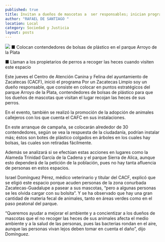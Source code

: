 ```yaml
---
published: true
title: Invitan a dueños de mascotas a  ser responsables; inician programa
author: "RAFAEL DE SANTIAGO "
location: Local
category: Sociedad y Justicia
layout: posts
---
```


![](http://i.imgur.com/Jey4PrUm.jpg)
■ Colocan contendedores de bolsas de plástico en el parque Arroyo de la Plata

■ Llaman a los propietarios de perros a recoger las heces cuando visiten este espacio

Este jueves el Centro de Atención Canina y Felina del ayuntamiento de Zacatecas (CACF), inició el programa Por un Zacatecas Limpio soy un dueño responsable, que consiste en colocar en puntos estratégicos del parque Arroyo de la Plata, contendedores de bolsas de plástico para que los dueños de mascotas que visitan el lugar recojan las heces de sus perros. 

En el evento, también se realizó la promoción de la adopción de animales callejeros con los que cuenta el CAFC en sus instalaciones.

En este arranque de campaña, se colocarán alrededor de 30 contendedores, según se vea la respuesta de la ciudadanía, podrían instalar más; éstos son botes de plástico colgados en árboles en los cuales hay bolsas, las cuales son retiradas fácilmente.

Además se analizará si se efectúan estas acciones en lugares como la Alameda Trinidad García de la Cadena y el parque Sierra de Alica, aunque esto dependerá de la petición de la población, pues no hay tanta afluencia de personas en estos espacios.

Israel Domínguez Pérez, médico veterinario y titular del CACF, explicó que se eligió este espacio porque acuden personas de la zona conurbada Zacatecas-Guadalupe a pasear a sus mascotas, “pero a algunas personas se les olvida cargar con su bolsita”. 
Y se ha observado que hay una gran cantidad de materia fecal de animales, tanto en áreas verdes como en el paso peatonal del parque.

“Queremos ayudar a mejorar el ambiente y a concientizar a los dueños de mascotas que el no recoger las heces de sus animales afecta el medio ambiente y a la salud de las personas, pues las bacterias rondan en el aire, aunque las personas vivan lejos deben tomar en cuenta el daño”, dijo Domínguez.
